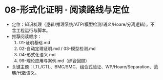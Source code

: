 # 08-形式化证明 · 阅读路线与定位

- 定位：知识梳理（逻辑/推理系统/ATP/模型检测/语义/Hoare/分离逻辑），不含工程运行与脚本。
- 推荐阅读顺序：
  1) 01-证明基础.md
  2) 02-自动定理证明.md / 03-模型检测.md
  3) 04-形式化语义.md
  4) 99-理论应用与案例.md（综合回顾）
- 关键主题：LTL/CTL、BMC/SMC、组合式验证、WP/Hoare/Separation、范畴/代数语义。
